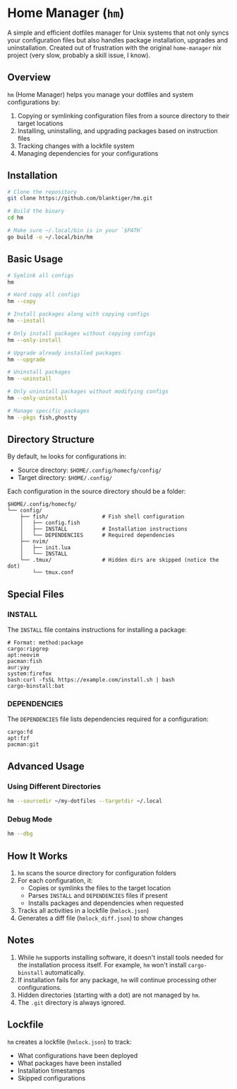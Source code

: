 # Home Manager (`hm`)

A simple and efficient dotfiles manager for Unix systems that not only syncs
your configuration files but also handles package installation, upgrades and
uninstallation. Created out of frustration with the original `home-manager` nix
project (very slow, probably a skill issue, I know).

## Overview

`hm` (Home Manager) helps you manage your dotfiles and system configurations by:

1. Copying or symlinking configuration files from a source directory to their target locations
2. Installing, uninstalling, and upgrading packages based on instruction files
3. Tracking changes with a lockfile system
4. Managing dependencies for your configurations

## Installation

```bash
# Clone the repository
git clone https://github.com/blanktiger/hm.git

# Build the binary
cd hm

# Make sure ~/.local/bin is in your `$PATH`
go build -o ~/.local/bin/hm
```

## Basic Usage

```bash
# Symlink all configs
hm

# Hard copy all configs
hm --copy

# Install packages along with copying configs
hm --install

# Only install packages without copying configs
hm --only-install

# Upgrade already installed packages
hm --upgrade

# Uninstall packages
hm --uninstall

# Only uninstall packages without modifying configs
hm --only-uninstall

# Manage specific packages
hm --pkgs fish,ghostty
```

## Directory Structure

By default, `hm` looks for configurations in:
- Source directory: `$HOME/.config/homecfg/config/`
- Target directory: `$HOME/.config/`

Each configuration in the source directory should be a folder:

```
$HOME/.config/homecfg/
└── config/
    ├── fish/                 # Fish shell configuration
    │   ├── config.fish
    │   ├── INSTALL           # Installation instructions
    │   └── DEPENDENCIES      # Required dependencies
    ├── nvim/
    │   ├── init.lua
    │   └── INSTALL
    └── .tmux/                # Hidden dirs are skipped (notice the dot)
        └── tmux.conf
```

## Special Files

### INSTALL

The `INSTALL` file contains instructions for installing a package:

```
# Format: method:package
cargo:ripgrep
apt:neovim
pacman:fish
aur:yay
system:firefox
bash:curl -fsSL https://example.com/install.sh | bash
cargo-binstall:bat
```

### DEPENDENCIES

The `DEPENDENCIES` file lists dependencies required for a configuration:

```
cargo:fd
apt:fzf
pacman:git
```

## Advanced Usage

### Using Different Directories

```bash
hm --sourcedir ~/my-dotfiles --targetdir ~/.local
```

### Debug Mode

```bash
hm --dbg
```

## How It Works

1. `hm` scans the source directory for configuration folders
2. For each configuration, it:
   - Copies or symlinks the files to the target location
   - Parses `INSTALL` and `DEPENDENCIES` files if present
   - Installs packages and dependencies when requested
3. Tracks all activities in a lockfile (`hmlock.json`)
4. Generates a diff file (`hmlock_diff.json`) to show changes

## Notes

1. While `hm` supports installing software, it doesn't install tools needed for the installation process itself. For example, `hm` won't install `cargo-binstall` automatically.
2. If installation fails for any package, `hm` will continue processing other configurations.
3. Hidden directories (starting with a dot) are not managed by `hm`.
4. The `.git` directory is always ignored.

## Lockfile

`hm` creates a lockfile (`hmlock.json`) to track:
- What configurations have been deployed
- What packages have been installed
- Installation timestamps
- Skipped configurations
